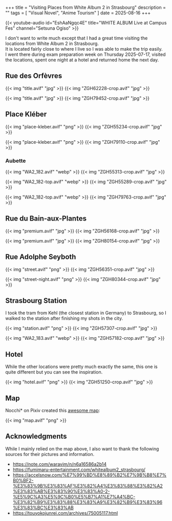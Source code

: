 +++
title = "Visiting Places from White Album 2 in Strasbourg"
description = ""
tags = [
  "Visual Novel",
  "Anime Tourism"
]
date = 2025-08-16
+++

{{< youtube-audio id="EshAaNgqc4E" title="WHITE ALBUM Live at Campus Fes" channel="Setsuna Ogiso" >}}

I don't want to write much except that I had a great time visiting the locations from White Album 2 in Strasbourg.  
It is located fairly close to where I live so I was able to make the trip easily.  
I went there during exam preparation week on Thursday 2025-07-17, visited the locations, spent one night at a hotel and returned home the next day.

## Rue des Orfèvres

{{< img "title.avif" "jpg" >}}
{{< img "ZGH62228-crop.avif" "jpg" >}}

{{< img "title.avif" "jpg" >}}
{{< img "ZGH79452-crop.avif" "jpg" >}}

## Place Kléber

{{< img "place-kleber.avif" "png" >}}
{{< img "ZGH55234-crop.avif" "jpg" >}}

{{< img "place-kleber.avif" "png" >}}
{{< img "ZGH79110-crop.avif" "jpg" >}}

### Aubette

{{< img "WA2_182.avif" "webp" >}}
{{< img "ZGH55313-crop.avif" "jpg" >}}

{{< img "WA2_182-top.avif" "webp" >}}
{{< img "ZGH55289-crop.avif" "jpg" >}}

{{< img "WA2_182-top.avif" "webp" >}}
{{< img "ZGH79763-crop.avif" "jpg" >}}

## Rue du Bain-aux-Plantes

{{< img "premium.avif" "jpg" >}}
{{< img "ZGH56168-crop.avif" "jpg" >}}

{{< img "premium.avif" "jpg" >}}
{{< img "ZGH80154-crop.avif" "jpg" >}}

## Rue Adolphe Seyboth

{{< img "street.avif" "png" >}}
{{< img "ZGH56351-crop.avif" "jpg" >}}

{{< img "street-night.avif" "png" >}}
{{< img "ZGH80344-crop.avif" "jpg" >}}

## Strasbourg Station

I took the tram from Kehl (the closest station in Germany) to Strasbourg, so I walked to the station after finishing my shots in the city.

{{< img "station.avif" "png" >}}
{{< img "ZGH57307-crop.avif" "jpg" >}}

{{< img "WA2_183.avif" "webp" >}}
{{< img "ZGH57182-crop.avif" "jpg" >}}

## Hotel

While the other locations were pretty much exactly the same, this one is quite different but you can see the inspiration.

{{< img "hotel.avif" "png" >}}
{{< img "ZGH51250-crop.avif" "jpg" >}}

## Map

Nocchi* on Pixiv created this [awesome map](https://www.pixiv.net/en/artworks/39680412):

{{< img "map.avif" "png" >}}

## Acknowledgments

While I mainly relied on the map above, I also want to thank the following sources for their pictures and information.

- <https://note.com/waravim/n/n6a16586a2b14>
- <https://fumimaru-entertainment.com/whitealbum2_strasbourg/>
- <https://accelsnow.com/%E7%99%BD%E8%89%B2%E7%9B%B8%E7%B0%BF2-%E3%83%9B%E3%83%AF%E3%82%A4%E3%83%88%E3%82%A2%E3%83%AB%E3%83%90%E3%83%A0-2-%E5%9C%A3%E5%9C%B0%E5%B7%A1%E7%A4%BC-%E3%82%B9%E3%83%88%E3%83%A9%E3%82%B9%E3%83%96%E3%83%BC%E3%83%AB>
- <https://touyokojunrei.com/archives/75005117.html>
